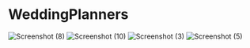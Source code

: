 # WeddingPlanners
![Screenshot (8)](https://github.com/Karan9616/WeddingPlanners/assets/90907932/33af5643-2fc4-4f30-b3be-abbbafe4f2f0)
![Screenshot (10)](https://github.com/Karan9616/WeddingPlanners/assets/90907932/81570cdd-30a5-4879-9fde-6dc8a6363d88)
![Screenshot (3)](https://github.com/Karan9616/WeddingPlanners/assets/90907932/42063537-1453-4298-9ff4-e76fbb38fc4a)
![Screenshot (5)](https://github.com/Karan9616/WeddingPlanners/assets/90907932/71a5b10a-fd5d-4dcb-96e7-e159f13da7e6)


